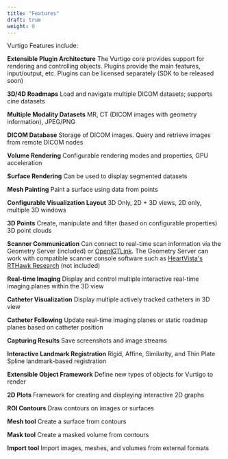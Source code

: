 ```yaml
---
title: "Features"
draft: true
weight: 0
---
```

Vurtigo Features include:
 
 **Extensible Plugin Architecture** The Vurtigo core provides support for rendering and controlling objects. Plugins provide the main features, input/output, etc. Plugins can be licensed separately (SDK to be released soon)
 
 **3D/4D Roadmaps** Load and navigate multiple DICOM datasets; supports cine datasets
 
 **Multiple Modality Datasets** MR, CT (DICOM images with geometry information), JPEG/PNG
 
 **DICOM Database** Storage of DICOM images. Query and retrieve images from remote DICOM nodes
 
 **Volume Rendering** Configurable rendering modes and properties, GPU acceleration
 
 **Surface Rendering** Can be used to display segmented datasets
 
 **Mesh Painting** Paint a surface using data from points
 
 **Configurable Visualization Layout** 3D Only, 2D + 3D views, 2D only, multiple 3D windows
 
 **3D Points** Create, manipulate and filter (based on configurable properties) 3D point clouds
 
 **Scanner Communication** Can connect to real-time scan information via the Geometry Server (included) or [OpenIGTLink](http://openigtlink.org/). The Geometry Server can work with compatible scanner console software such as [HeartVista's](https://www.heartvista.ai/) [RTHawk Research](https://www.heartvista.ai/for-research) (not included)
 
 **Real-time Imaging** Display and control multiple interactive real-time imaging planes within the 3D view
 
 **Catheter Visualization** Display multiple actively tracked catheters in 3D view
 
 **Catheter Following** Update real-time imaging planes or static roadmap planes based on catheter position
 
 **Capturing Results** Save screenshots and image streams
 
 **Interactive Landmark Registration** Rigid, Affine, Similarity, and Thin Plate Spline landmark-based registration
 
 **Extensible Object Framework** Define new types of objects for Vurtigo to render
 
 **2D Plots** Framework for creating and displaying interactive 2D graphs
 
 **ROI Contours** Draw contours on images or surfaces
 
 **Mesh tool** Create a surface from contours
 
 **Mask tool** Create a masked volume from contours
 
 **Import tool** Import images, meshes, and volumes from external formats
